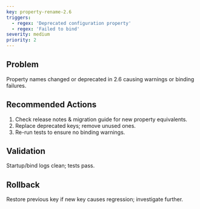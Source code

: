 ```yaml
---
key: property-rename-2.6
triggers:
  - regex: 'Deprecated configuration property'
  - regex: 'Failed to bind'
severity: medium
priority: 2
---
```

## Problem
Property names changed or deprecated in 2.6 causing warnings or binding failures.
## Recommended Actions
1. Check release notes & migration guide for new property equivalents.
2. Replace deprecated keys; remove unused ones.
3. Re-run tests to ensure no binding warnings.
## Validation
Startup/bind logs clean; tests pass.
## Rollback
Restore previous key if new key causes regression; investigate further.
